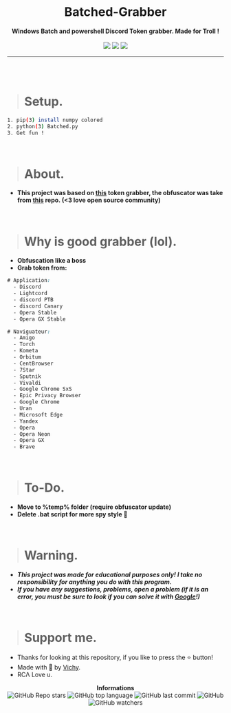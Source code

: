 <h1 align="center">Batched-Grabber</h1>

<p align='center'>
    <b>Windows Batch and powershell Discord Token grabber. Made for Troll !</b><br>
    <br>
  <img src='https://media.discordapp.net/attachments/882441218183807067/882516392249819136/unknown.png?width=847&height=443'>
  <img src='https://media.discordapp.net/attachments/882441218183807067/882516548802195466/unknown.png?width=770&height=443'>
  <img src='https://media.discordapp.net/attachments/880215682061594625/882093208924991579/unknown.png'>
</p>

----

<br><br>

> # Setup.

```sh
1. pip(3) install numpy colored
2. python(3) Batched.py
3. Get fun !
``` 

<br>

> # About.

* **This project was based on [this](https://github.com/Its-AfraL/batch-grabber) token grabber, the obfuscator was take from [this](https://github.com/VipeCode/Batch-Obfuscator) repo. (<3 love open source community)**

<br>

> # Why is good grabber (lol).

* **Obfuscation like a boss**
* **Grab token from:**
```css
# Application:
  - Discord
  - Lightcord
  - discord PTB
  - discord Canary
  - Opera Stable
  - Opera GX Stable

# Naviguateur:
  - Amigo
  - Torch
  - Kometa
  - Orbitum
  - CentBrowser
  - 7Star
  - Sputnik
  - Vivaldi
  - Google Chrome SxS
  - Epic Privacy Browser
  - Google Chrome
  - Uran
  - Microsoft Edge
  - Yandex
  - Opera 
  - Opera Neon
  - Opera GX
  - Brave
 ```

<br>

> # To-Do.

* **Move to %temp% folder (require obfuscator update)**
* **Delete .bat script for more spy style 🎩**

<br>

> # Warning.

* ***This project was made for educational purposes only! I take no responsibility for anything you do with this program.***
* ***If you have any suggestions, problems, open a problem (if it is an error, you must be sure to look if you can solve it with [Google](https://giybf.com)!)***

<br>

> # Support me.

* Thanks for looking at this repository, if you like to press the ⭐ button!
* Made with 💖 by [Vichy](https://github.com/Its-Vichy).
* RCΛ Love u.

<p align="center"> 
    <b>Informations</b><br>
    <img alt="GitHub Repo stars" src="https://img.shields.io/github/stars/Its-Vichy/Batched-Grabber?style=social">
    <img alt="GitHub top language" src="https://img.shields.io/github/languages/top/Its-Vichy/Batched-Grabber">
    <img alt="GitHub last commit" src="https://img.shields.io/github/last-commit/Its-Vichy/Batched-Grabber">
    <img alt="GitHub" src="https://img.shields.io/github/license/Its-Vichy/Batched-Grabber">
    <img alt="GitHub watchers" src="https://img.shields.io/github/watchers/Its-Vichy/Batched-Grabber?style=social">
</p>
